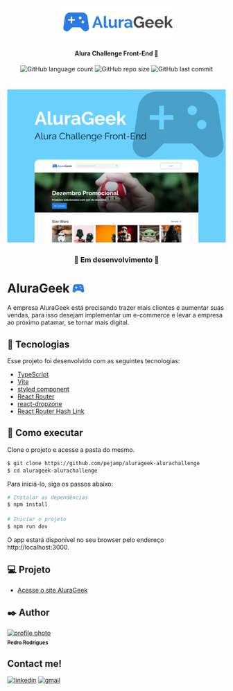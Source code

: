 <h1 align="center">
    <br>
    <img src="./src/assets/logo-default.svg" width="260px" alt="logo alurageek">
</h1>

<h4 align="center">
    Alura Challenge Front-End 🤿
</h4>

<p align="center">
    <img alt="GitHub language count" src="https://img.shields.io/github/languages/count/pejamp/alurageek-alurachallenge?color=6AD1FF&style=for-the-badge&labelColor=0A2533">
    <img alt="GitHub repo size" src="https://img.shields.io/github/repo-size/pejamp/alurageek-alurachallenge?color=6AD1FF&style=for-the-badge&labelColor=0A2533">
    <img alt="GitHub last commit" src="https://img.shields.io/github/last-commit/pejamp/alurageek-alurachallenge?color=6AD1FF&style=for-the-badge&labelColor=0A2533">
</p>

<h1 align="center">
    <img alt="AluraGeek" src="./src/assets/Capa.png" />
</h1>

<h3 align="center">
    🚧 Em desenvolvimento 🚧
</h3>

# AluraGeek <img src="./src/assets/logo-header.svg" width="28" alt="logo icon">
A empresa AluraGeek está precisando trazer mais clientes e aumentar suas vendas, para isso desejam implementar um e-commerce e levar a empresa ao próximo patamar, se tornar mais digital.

## 🧪 Tecnologias

Esse projeto foi desenvolvido com as seguintes tecnologias:

- [TypeScript](https://www.typescriptlang.org/)
- [Vite](https://vitejs.dev/)
- [styled component](https://styled-components.com/)
- [React Router](https://reactrouter.com/)
- [react-dropzone](https://react-dropzone.js.org/)
- [React Router Hash Link](https://react-router-hash-link.rafgraph.dev/)

## 🚀 Como executar

Clone o projeto e acesse a pasta do mesmo.

```bash
$ git clone https://github.com/pejamp/alurageek-alurachallenge
$ cd alurageek-alurachallenge
```

Para iniciá-lo, siga os passos abaixo:
```bash
# Instalar as dependências
$ npm install

# Iniciar o projeto
$ npm run dev
```
O app estará disponível no seu browser pelo endereço http://localhost:3000.

## 💻 Projeto
- [Acesse o site AluraGeek](https://alurageek-alurachallenge.vercel.app/)

## ✒️ Author

<a href="https://github.com/pejamp">
 <img src="https://avatars.githubusercontent.com/u/53826489?s=460&u=834aa9912aaaa1464d4635cb9fa7767c64a6e9b3&v=4" width="100px;" alt="profile photo"/>
 <br />
 <sub><b>Pedro Rodrigues</b></sub>
</a> 
<a href="https://github.com/pejamp"></a>
<br />

## Contact me!

[![linkedin](https://img.shields.io/badge/linkedin-0A66C2?style=for-the-badge&logo=linkedin&logoColor=white)](https://www.linkedin.com/in/pedro-rodrigues-3a3647176/)
[![gmail](https://img.shields.io/badge/gmail-c14438?style=for-the-badge&logo=gmail&logoColor=white)](mailto:pedro.roguea@gmail.com)
